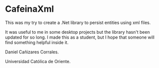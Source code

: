 # CafeinaXml

This was my try to create a .Net library to persist entities using xml files.

It was useful to me in some desktop projects but the library hasn't been updated for so long. 
I made this as a student, but I hope that someone will find something helpful inside it.

Daniel Cañizares Corrales.

Universidad Católica de Oriente.
